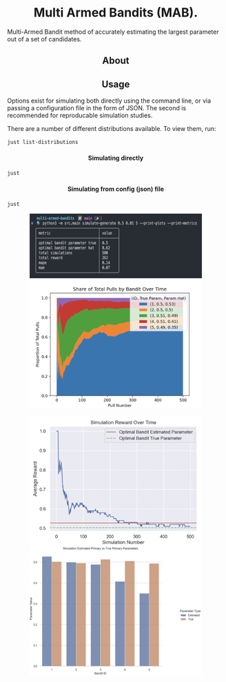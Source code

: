 <h1 align="center">
Multi Armed Bandits (MAB).
</h1>

<p>
Multi-Armed Bandit method of accurately estimating the largest parameter out of a set of candidates.
</p>

<h2  align="center">
About
</h2>

<h2  align="center">
Usage
</h2>

Options exist for simulating both directly using the command line, or via passing a configuration file in the form of JSON. The second is recommended for reproducable simulation studies.

There are a number of different distributions available. To view them, run:

```bash
just list-distributions
```

<h4 align="center">
Simulating directly
</h4>

<p align="center">

```bash
just
```
</p>

<h4 align="center">
Simulating from config (json) file
</h4>

<p align="center">

```bash
just 
```
</p>

<p align="center">
<img width="400" height="150" src="img/sim_metrics.png"/>
<img width="400" height="300" src="img/sim_pulls.png"/>
</p>

<p align="center">
<img width="400" height="300" src="img/sim_reward.png"/>
<img width="400" height="300" src="img/sim_residuals.png"/>
</p>
